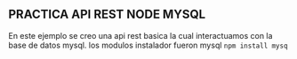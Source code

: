 ## PRACTICA API REST NODE MYSQL

   En este ejemplo se creo una api rest basica la cual interactuamos con la base de datos mysql.
   los modulos instalador fueron mysql ``` npm install mysq ```